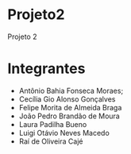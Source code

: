 # Projeto2
Projeto 2

# Integrantes
- Antônio Bahia Fonseca Moraes;
- Cecília Gio Alonso Gonçalves
- Felipe Morita de Almeida Braga
- João Pedro Brandão de Moura
- Laura Padilha Bueno
- Luigi Otávio Neves Macedo
- Raí de Oliveira Cajé
